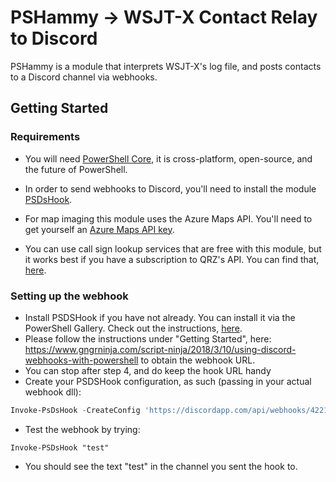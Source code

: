 # PSHammy -> WSJT-X Contact Relay to Discord
PSHammy is a module that interprets WSJT-X's log file, and posts contacts to a Discord channel via webhooks.

## Getting Started

### Requirements
- You will need [PowerShell Core](https://github.com/PowerShell/PowerShell), it is cross-platform, open-source, and the future of PowerShell.

- In order to send webhooks to Discord, you'll need to install the module [PSDsHook](https://github.com/gngrninja/PSDsHook).

- For map imaging this module uses the Azure Maps API. You'll need to get yourself an [Azure Maps API key](https://azure.microsoft.com/en-us/pricing/details/azure-maps/). 

- You can use call sign lookup services that are free with this module, but it works best if you have a subscription to QRZ's API. You can find that, [here](https://ssl.qrz.com/products/index.html).

### Setting up the webhook
- Install PSDSHook if you have not already. You can install it via the PowerShell Gallery. Check out the instructions, [here](https://github.com/gngrninja/PSDsHook).
- Please follow the instructions under "Getting Started", here: https://www.gngrninja.com/script-ninja/2018/3/10/using-discord-webhooks-with-powershell to obtain the webhook URL.
- You can stop after step 4, and do keep the hook URL handy
- Create your PSDSHook configuration, as such (passing in your actual webhook dll):
```powershell
Invoke-PsDsHook -CreateConfig 'https://discordapp.com/api/webhooks/4221456689714954341337/thisisfakeandwillnotwork' -Verbose
```
- Test the webhook by trying:
```
Invoke-PSDsHook "test"
```
- You should see the text "test" in the channel you sent the hook to.

